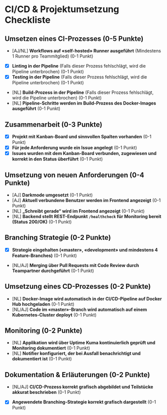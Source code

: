 # CI/CD & Projektumsetzung Checkliste

## Umsetzen eines CI-Prozesses (0-5 Punkte)

- [AJ/NL] **Workflows auf «self-hosted» Runner ausgeführt** (Mindestens 1 Runner pro Teammitglied) (0-1 Punkt)
- [x] **Linting in der Pipeline** (Falls dieser Prozess fehlschlägt, wird die Pipeline unterbrochen) (0-1 Punkt)
- [x] **Testing in der Pipeline** (Falls dieser Prozess fehlschlägt, wird die Pipeline unterbrochen) (0-1 Punkt)
- [NL] **Build-Prozess in der Pipeline** (Falls dieser Prozess fehlschlägt, wird die Pipeline unterbrochen) (0-1 Punkt)
- [NL] **Pipeline-Schritte werden im Build-Prozess des Docker-Images ausgeführt** (0-1 Punkt)

## Zusammenarbeit (0-3 Punkte)

- [x] **Projekt mit Kanban-Board und sinnvollen Spalten vorhanden** (0-1 Punkt)
- [x] **Für jede Anforderung wurde ein Issue angelegt** (0-1 Punkt)
- [x] **Issues wurden mit dem Kanban-Board verbunden, zugewiesen und korrekt in den Status überführt** (0-1 Punkt)

## Umsetzung von neuen Anforderungen (0-4 Punkte)

- [AJ] **Darkmode umgesetzt** (0-1 Punkt)
- [AJ] **Aktuell verbundene Benutzer werden im Frontend angezeigt** (0-1 Punkt)
- [NL] **„Schreibt gerade“ wird im Frontend angezeigt** (0-1 Punkt)
- [NL] **Backend stellt REST-Endpunkt `/healthcheck` für Monitoring bereit (Status 200/OK)** (0-1 Punkt)

## Branching Strategie (0-2 Punkte)

- [x] **Strategie eingehalten («master», «development» und mindestens 4 Feature-Branches)** (0-1 Punkt)
- [NL/AJ] **Merging über Pull Requests mit Code Review durch Teampartner durchgeführt** (0-1 Punkt)

## Umsetzung eines CD-Prozesses (0-2 Punkte)

- [NL] **Docker-Image wird automatisch in der CI/CD-Pipeline auf Docker Hub hochgeladen** (0-1 Punkt)
- [NL/AJ] **Code im «master»-Branch wird automatisch auf einem Kubernetes-Cluster deployt** (0-1 Punkt)

## Monitoring (0-2 Punkte)

- [NL] **Applikation wird über Uptime Kuma kontinuierlich geprüft und Monitoring dokumentiert** (0-1 Punkt)
- [NL] **Notifier konfiguriert, der bei Ausfall benachrichtigt und dokumentiert ist** (0-1 Punkt)

## Dokumentation & Erläuterungen (0-2 Punkte)

- [NL/AJ] **CI/CD-Prozess korrekt grafisch abgebildet und Teilstücke akkurat beschrieben** (0-1 Punkt)
- [x] **Angewendete Branching-Strategie korrekt grafisch dargestellt** (0-1 Punkt)
